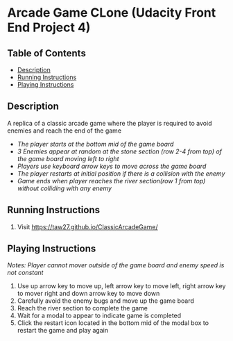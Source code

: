Arcade Game CLone (Udacity Front End Project 4)
===============================

## Table of Contents

* [Description](#description)
* [Running Instructions](#running-instructions)
* [Playing Instructions](#playing-instructions)

## Description

A replica of a classic arcade game where the player is required to avoid enemies and reach the end of the game

 + _The player starts at the bottom mid of the game board_
 + _3 Enemies appear at random at the stone section (row 2-4 from top) of the game board moving left to right_
 + _Players use keyboard arrow keys to move across the game board_
 + _The player restarts at initial position if there is a collision with the enemy_
 + _Game ends when player reaches the river section(row 1 from top) without colliding with any enemy_

## Running Instructions

1. Visit <https://taw27.github.io/ClassicArcadeGame/>

## Playing Instructions

_Notes: Player cannot mover outside of the game board and enemy speed is not constant_

1. Use up arrow key to move up, left arrow key to move left, right arrow key to mover right and down arrow key to move down
2. Carefully avoid the enemy bugs and move up the game board
3. Reach the river section to complete the game
4. Wait for a modal to appear to indicate game is completed
5. Click the restart icon located in the bottom mid of the modal box to restart the game and play again
